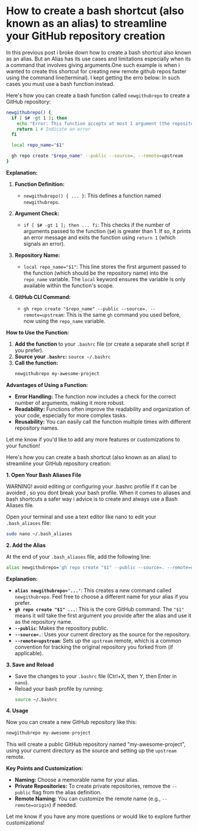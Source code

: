 # How to  create a bash shortcut (also known as an alias) to streamline your GitHub repository creation

In this previous post i broke down how to create a bash shortcut also known as an alias. But an Alias has its use cases and limitations especially when its a command that involves giving arguments.One such example is when i wanted to create this shortcut for creating new remote github repos faster using the command line(terminal). I kept getting the erro below:
In such cases you must use a bash function instead. 

Here's how you can create a bash function called `newgithubrepo` to create a GitHub repository:

```bash
newgithubrepo() {
  if [ $# -gt 1 ]; then 
    echo "Error: This function accepts at most 1 argument (the repository name)."
    return 1 # Indicate an error
  fi

  local repo_name="$1"

  gh repo create "$repo_name" --public --source=. --remote=upstream
}
```

**Explanation:**

1. **Function Definition:**
   - `newgithubrepo() { ... }`: This defines a function named `newgithubrepo`.

2. **Argument Check:**
   - `if [ $# -gt 1 ]; then ... fi`: This checks if the number of arguments passed to the function (`$#`) is greater than 1. If so, it prints an error message and exits the function using `return 1` (which signals an error).

3. **Repository Name:**
   - `local repo_name="$1"`: This line stores the first argument passed to the function (which should be the repository name) into the `repo_name` variable. The `local` keyword ensures the variable is only available within the function's scope.

4. **GitHub CLI Command:**
   - `gh repo create "$repo_name" --public --source=. --remote=upstream`: This is the same `gh` command you used before, now using the `repo_name` variable.

**How to Use the Function:**

1. **Add the function** to your `.bashrc` file (or create a separate shell script if you prefer).
2. **Source your `.bashrc`:** `source ~/.bashrc`
3. **Call the function:**
   ```bash
   newgithubrepo my-awesome-project
   ```

**Advantages of Using a Function:**

- **Error Handling:** The function now includes a check for the correct number of arguments, making it more robust.
- **Readability:** Functions often improve the readability and organization of your code, especially for more complex tasks. 
- **Reusability:**  You can easily call the function multiple times with different repository names.

Let me know if you'd like to add any more features or customizations to your function! 

Here's how you can create a bash shortcut (also known as an alias) to streamline your GitHub repository creation:

**1. Open Your Bash Aliases File**

   WARNING! avoid  editing or configuring your .bashrc profile if it can be avoided , so you dont break your bash profile. When it comes to aliases and bash shortcuts a safer way i advice is to create and always use a Bash Aliases file. 
   
   Open your terminal and use a text editor like nano to edit your `.bash_aliases` file:

   ```bash
  sudo nano ~/.bash_aliases
   ```

**2. Add the Alias**

   At the end of your `.bash_aliases` file, add the following line:

   ```bash
   alias newgithubrepo='gh repo create "$1" --public --source=. --remote=upstream'
   ```

   **Explanation:**

   - **`alias newgithubrepo='...'`**: This creates a new command called `newgithubrepo`. Feel free to choose a different name for your alias if you prefer.
   - **`gh repo create "$1" ...`**: This is the core GitHub command. The `"$1"` means it will take the first argument you provide after the alias and use it as the repository name. 
   - **`--public`**: Makes the repository public.
   - **`--source=.`**:  Uses your current directory as the source for the repository.
   - **`--remote=upstream`**: Sets up the `upstream` remote, which is a common convention for tracking the original repository you forked from (if applicable).

**3. Save and Reload**

   - Save the changes to your `.bashrc` file (Ctrl+X, then Y, then Enter in `nano`).
   - Reload your bash profile by running: 
     ```bash
     source ~/.bashrc 
     ```

**4. Usage**

   Now you can create a new GitHub repository like this:

   ```bash
   newgithubrepo my-awesome-project
   ```

   This will create a public GitHub repository named "my-awesome-project", using your current directory as the source and setting up the `upstream` remote. 

**Key Points and Customization:**

- **Naming:**  Choose a memorable name for your alias.
- **Private Repositories:** To create private repositories, remove the `--public` flag from the alias definition.
- **Remote Naming:** You can customize the remote name (e.g., `--remote=origin`) if needed.

Let me know if you have any more questions or would like to explore further customizations! 
